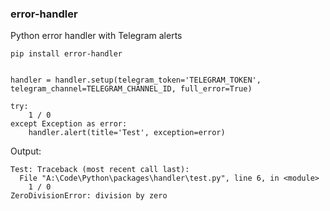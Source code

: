 ### error-handler
Python error handler with Telegram alerts

`pip install error-handler`

```import handler

handler = handler.setup(telegram_token='TELEGRAM_TOKEN', telegram_channel=TELEGRAM_CHANNEL_ID, full_error=True)

try:
    1 / 0
except Exception as error:
    handler.alert(title='Test', exception=error)
```

Output:
```
Test: Traceback (most recent call last):
  File "A:\Code\Python\packages\handler\test.py", line 6, in <module>
    1 / 0
ZeroDivisionError: division by zero
```
